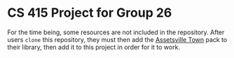 # CS 415 Project for Group 26

For the time being, some resources are not included in the repository. After users `clone` this repository, they must then add the [Assetsville Town](https://www.unrealengine.com/marketplace/en-US/product/assetsville-town) pack to their library, then add it to this project in order for it to work.
